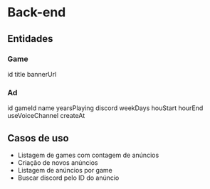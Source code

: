 # Back-end

##  Entidades

### Game

id 
title
bannerUrl

### Ad

id
gameId
name 
yearsPlaying 
discord 
weekDays 
houStart 
hourEnd 
useVoiceChannel 
createAt 

## Casos de uso

- Listagem de games com contagem de anúncios
- Criação de novos anúncios
- Listagem de anúncios por game
- Buscar discord pelo ID do anúncio